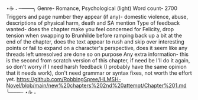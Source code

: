 
⋆☕️ ˖ ┄───╮
Genre- Romance, Psychological (light)
Word count- 2700
Triggers and page number they appear (if any)- domestic violence, abuse, descriptions of physical harm, death and SA mention
Type of feedback wanted- does the chapter make you feel concerned for Felicity, drop tension when swapping to Brunhilde before ramping back up a bit at the end of the chapter, does the text appear to rush and skip over interesting points or fail to expand on a character's perspective, does it seem like any threads left unresolved are done so on purpose
Any extra information- this is the second from scratch version of this chapter, if need be I'll do it again, so don't worry if I need harsh feedback (I probably have the same opinion that it needs work), don't need grammar or syntax fixes, not worth the effort yet.
https://github.com/RobbingSpree/HLMSH-Novel/blob/main/new%20chapters%202nd%20attempt/Chapter%201.md
╰───┄ ⋆☕️ ˖
